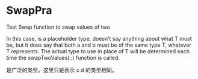 # SwapPra


Test Swap function to swap values of two

In this case, <T> is a placeholder type,  doesn’t say anything about what T must be, but it does say that both a and b must be of the same type T, whatever T represents. The actual type to use in place of T will be determined each time the swapTwoValues(_:_:) function is called.


<T> 是广泛的类型。这里只是表示 c d 的类型相同。
